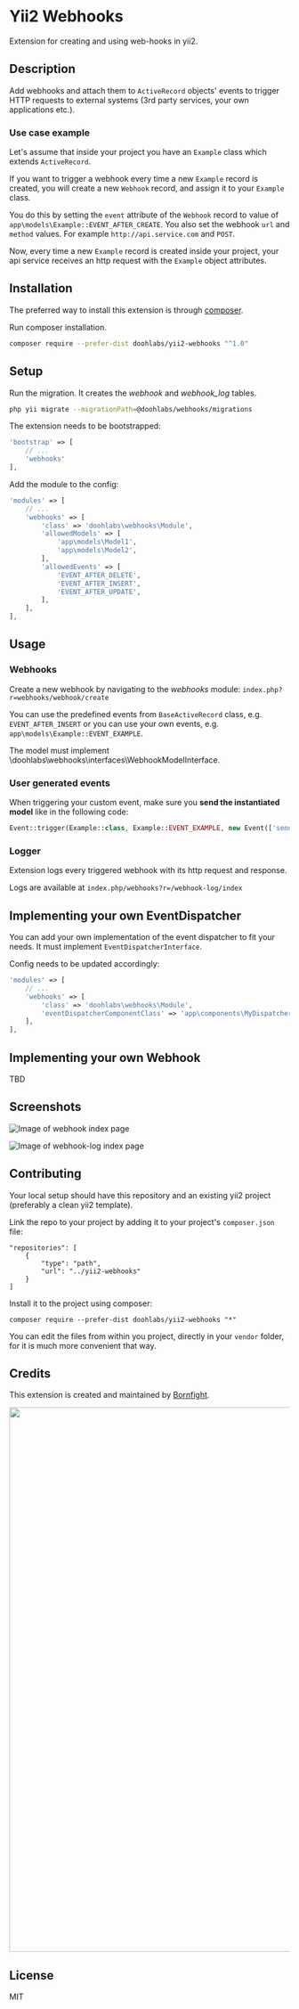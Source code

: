 # Yii2 Webhooks

Extension for creating and using web-hooks in yii2.


## Description

Add webhooks and attach them to `ActiveRecord` objects' events to trigger HTTP requests to external systems 
(3rd party services, your own applications etc.).

### Use case example 

Let's assume that inside your project you have an `Example` class which extends `ActiveRecord`.
 
If you want to trigger a webhook every time a new `Example` record is created, you will create a new `Webhook` record, 
and assign it to your `Example` class.

You do this by setting the `event` attribute of the `Webhook` record to value of `app\models\Example::EVENT_AFTER_CREATE`.
You also set the webhook `url` and `method` values. For example `http://api.service.com` and `POST`. 

Now, every time a new `Example` record is created inside your project, your api service receives an 
http request with the `Example` object attributes.

## Installation

The preferred way to install this extension is through <a href="http://getcomposer.org/download/" target="_blank">composer</a>.

Run composer installation.

```bash
composer require --prefer-dist doohlabs/yii2-webhooks "^1.0"
```

## Setup

Run the migration. It creates the _webhook_ and _webhook_log_ tables.

```bash
php yii migrate --migrationPath=@doohlabs/webhooks/migrations
```

The extension needs to be bootstrapped:
```php
'bootstrap' => [
    // ...
    'webhooks'
],
```

Add the module to the config:
```php
'modules' => [
    // ...
    'webhooks' => [
        'class' => 'doohlabs\webhooks\Module',
        'allowedModels' => [
            'app\models\Model1',
            'app\models\Model2',
        ],
        'allowedEvents' => [
            'EVENT_AFTER_DELETE',
            'EVENT_AFTER_INSERT',
            'EVENT_AFTER_UPDATE',
        ],
    ],
],
```

## Usage

### Webhooks
Create a new webhook by navigating to the _webhooks_ module: `index.php?r=webhooks/webhook/create`

You can use the predefined events from `BaseActiveRecord` class, e.g. `EVENT_AFTER_INSERT` or you can use your own events, e.g. `app\models\Example::EVENT_EXAMPLE`.

The model must implement \doohlabs\webhooks\interfaces\WebhookModelInterface.

### User generated events
When triggering your custom event, make sure you __send the instantiated model__ like in the following code:
```php
Event::trigger(Example::class, Example::EVENT_EXAMPLE, new Event(['sender' => $model]));
```

### Logger
Extension logs every triggered webhook with its http request and response.

Logs are available at `index.php/webhooks?r=/webhook-log/index`

## Implementing your own EventDispatcher

You can add your own implementation of the event dispatcher to fit your needs. It must implement `EventDispatcherInterface`.

Config needs to be updated accordingly:

```php
'modules' => [
    // ...
    'webhooks' => [
        'class' => 'doohlabs\webhooks\Module',
        'eventDispatcherComponentClass' => 'app\components\MyDispatcher',
    ],
],
```

## Implementing your own Webhook

TBD

## Screenshots

![Image of webhook index page](docs/images/screenshot-webhook-index.png)

![Image of webhook-log index page](docs/images/screenshot-webhook-log-index.png)


## Contributing

Your local setup should have this repository and an existing yii2 project (preferably a clean yii2 template).

Link the repo to your project by adding it to your project's `composer.json` file: 

```
"repositories": [
    {
        "type": "path",
        "url": "../yii2-webhooks"
    }
]
```

Install it to the project using composer:

`composer require --prefer-dist doohlabs/yii2-webhooks "*"`

You can edit the files from within you project, directly in your `vendor` folder, for it is much more convenient that way. 

## Credits

This extension is created and maintained by [Bornfight](https://www.bornfight.com).

<img src="https://www.bornfight.com/wp-content/uploads/2018/09/tw_share.png" width="978">

## License

MIT
